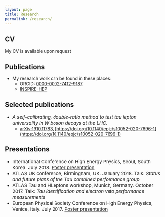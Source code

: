 ```yaml
---
layout: page
title: Research
permalink: /research/
---
```


## CV
My CV is available upon request

## Publications

- My research work can be found in these places:
	- <i class="ai ai-orcid"></i>ORCID: [0000-0002-7412-9187](https://orcid.org/0000-0002-7412-9187)
	- <i class="ai ai-inspire"></i>[INSPIRE-HEP](https://inspirehep.net/authors/1511801)

## Selected publications
- <span style="font-size:15px;">_A self-calibrating, double-ratio method to test tau lepton universality in W boson decays at the LHC._</span>
	- <i class="ai ai-arxiv"></i>[arXiv:1910.11783](https://arxiv.org/abs/1910.11783), [https://doi.org/10.1140/epjc/s10052-020-7696-1](https://doi.org/10.1140/epjc/s10052-020-7696-1)

## Presentations
- <span style="font-size:15px;">International Conference on High Energy Physics, Seoul, South Korea. July 2018. [Poster presentation](https://cds.cern.ch/record/2634682)</span>
- <span style="font-size:15px;">ATLAS UK conference, Birmingham, UK. January 2018. Talk: _Status and future plans of the Tau combined performance group_</span>
- <span style="font-size:15px;">ATLAS Tau and HLeptons workshop, Munich, Germany. October 2017. Talk: _Tau identification and electron veto performance measurements_</span>
- <span style="font-size:15px;">European Physical Society Conference on High Energy Physics, Venice, Italy. July 2017. [Poster presentation](https://cds.cern.ch/record/2274251/)</span>
